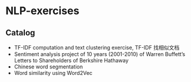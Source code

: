 # NLP-exercises

## Catalog
- TF-IDF computation and text clustering exercise, TF-IDF 找相似文档
- Sentiment analysis project of 10 years (2001-2010) of Warren Buffett’s Letters to Shareholders of Berkshire Hathaway
- Chinese word segmentation
- Word similarity using Word2Vec
